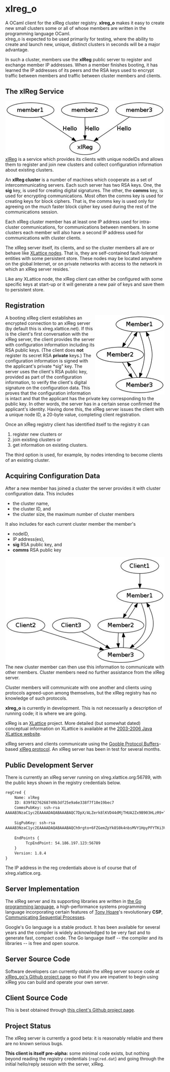 # xlreg_o

A OCaml client for the xlReg cluster registry.  **xlreg_o**
makes it easy to create new small clusters some or all of whose members are
written in the programming language OCaml.  
xlreg_o is expected to be used primarily for testing, where
the ability to create and launch new, unique, distinct clusters in seconds
will be a major advantage.

In such a cluster, members use the **xlReg** public server to register and
exchange member IP addresses.  When a member finishes booting, it has 
learned the IP addresses of its peers and the RSA keys used to encrypt 
traffic between members and traffic between cluster members and clients.

## The xlReg Service

<img src="img/xl-registration.jpg" alt="xl-registration" style="float:left" title="members registering with xlReg">

[xlReg](http://jddixon.github.io/xlReg_go)
is a service which provides its clients with unique nodeIDs and allows them
to register and join new clusters and collect configuration information
about existing clusters.

An **xlReg cluster** is a number of machines
which cooperate as a set of intercommunicating servers.  Each
such server has two RSA keys.  One, the **sig** key, is used for creating
digital signatures.  The other, the **comms** key, is used for encrypting
communications.  Most often the comms key is used for creating keys for
block ciphers. That is, the comms key is used only for agreeing on the
much faster block cipher key used during the rest of the communications
session.

Each xlReg cluster member has at least one IP address used for
intra-cluster communications, for communications between members.  In some
clusters each member will also have a second IP address used for 
communications with cluster clients.

The xlReg server itself, its clients, and so the cluster members all are
or behave like
[XLattice nodes](http://jddixon.github.io/xlNode_go).
That is, they are self-contained fault-tolerant entities with some
persistent store.  These nodes may be located anywhere on the global
Internet, or on private networks with access to the network in which
an xlReg server resides.`

Like any XLattice node, the xlReg client can either be configured with some
specific keys at start-up or it will generate a new pair of keys and save
them to persistent store.

## Registration

<img src="img/simple-cluster.jpg" alt="simple-cluster" style="float:right" title="small cluster, no clients">

A booting xlReg client establishes an encrypted connection to an xlReg server 
(by default this is xlreg.xlattice.net).
If this is the client's first conversation with the xlReg server, the client 
provides the server with configuration information including its RSA public
keys.  (The client does **not** register its secret RSA **private** keys.)
The configuration information is signed with the applicant's private
*sig" key.  The server uses the
client's RSA public key, provided as part of the configuration information, to
verify the client's digital signature on the configuration data.  This proves
that the configuration information is intact and that the applicant has the
private key corresponding to the public key.  In other words, the server has
in a certain sense confirmed the applicant's identity.  Having done this,
the xlReg server issues the client with a unique node ID, a 20-byte value,
completing client registration.

Once an xlReg registry client has identified itself to the registry it can

1. register new clusters or
2. join existing clusters or
3. get information on existing clusters.

The third option is used, for example, by nodes intending to become clients
of an existing cluster.

## Acquiring Configuration Data

After a new member has joined a cluster the server provides it
with cluster configuration data.  This includes

* the cluster name,
* the cluster ID, and
* the cluster size, the  maximum number of cluster members

It also includes for each current cluster member the member's

* nodeID,
* IP address(es),
* **sig** RSA public key, and
* **comms** RSA public key

<img src="img/cluster-with-clients.jpg" alt="cluster-with-clients" style="float:left" title="cluster with clients">

The new cluster member can then use this information to communicate with
other members.  Cluster members need no further assistance from the
xlReg server.

Cluster members will communicate with one another and clients
using protocols agreed-upon among themselves, but the xlReg registry
has no knowledge of such protocols.

**xlreg_o** is currently in development.  This is not
necessarily a description of running code; it is where we are going.

xlReg is an [XLattice](http://jddixon.github.io/xlattice_go/) project.  More
detailed (but somewhat dated) conceptual information on XLattice
is available at the [2003-2006 Java XLattice website](http://www.xlattice.org).

xlReg servers and clients communicate using the
[Gooble Protocol Buffers](http://code.google.com/p/protobuf/)-based
[xlReg protocol](http://jddixon.github.io/xlReg_go/xlReg_protocol.html).
An xlReg server has been in test for several months.

## Public Development Server

There is currently an xlReg server running on xlreg.xlattice.org:56789,
with the public keys shown in the registry credentials below.

	regCred {
	    Name: xlReg
	    ID: 839f8276268749b3df25e9a6e338f7f10e19bec7
	    CommsPubKey: ssh-rsa AAAAB3NzaC1yc2EAAAADAQABAAABAQC7DpX/ALZerk8lKVD44dMjTHUA2Zx9B903HLzR9+Ts3juG8SlWlymortpVzIks++MmY8TTGTF1VKdtb7DcuwwZWcGMaKVjiKTf9/isxxrrFmmavwubm966KKy8/EuS4rYjdiV97B51WT753kLU2sm1JDhiPlBTMb3CpIA+APmqoflsAcGHplSGYy+9QTYNcv5/Oz6QNZ3fa3Gm6PwElKIuYiVSzrwZOf4fFyBRNHenp6n3HUnyVdfLXUj9P0k/DDr5hgyDBWcL+J8LKT0EXrDUvwersoF1kpGrtJ4Q/00AQ9xauNPayFLAFLg0HEBXRn4no/iLpIyAuTvOZJVT+5xb
	
	    SigPubKey: ssh-rsa AAAAB3NzaC1yc2EAAAADAQABAAABAQCh9rgto+6FZGemZpYk8S0k4nbsMVY1HpyPFYTKi3VtOgSd8qW36q89ZBjBCqM8fCL44nt6Gz2omquG82DvVj75/oGKnX6E0+Gk1A3ujYzMYppQ4kfYy+NnGIJoUoe/Be0Ud0TPwc89nVSrNaQnESaw2nJ2tkMwHxp1Yrfjqa5y961+NCAmK2gVeWkx0MF6H0oWUcKb19lkaCoij97MhoesyMAn01YKsuuyKLK+ktTpxsKjS24kXU1M/pVP+JQI/qSi0CZuEee4rW1EnibPBwR37y91qQI5z8GFch7ELPwfBSMLBDDG8NmJDvM1Qn88wlzUA/7Atp/gvmjYZ5obcHV5
	
	    EndPoints {
	         TcpEndPoint: 54.186.197.123:56789
	    }
	    Version: 1.8.4
	}

The IP address in the reg credentials above is of course that of xlreg.xlattice.org.

## Server Implementation

The xlReg server and its supporting libraries are written in
[the Go programming language](http://golang.org), a high-performance
systems programming language incorporating certain features of
[Tony Hoare](http://en.wikipedia.org/wiki/Tony_Hoare)'s
revolutionary **CSP**,
[Communicating Sequential Processes](http://www.usingcsp.com).

Google's Go language is a stable product.  It has been available for 
several years and the compiler is widely acknowledged to be very fast
and to generate fast, compact code.  The Go language itself --
the compiler and its libraries -- is free and open source.

## Server Source Code

Software developers can currently obtain the xlReg server source code at
[xlReg_go's Github project page](https://github.com/jddixon/xlReg_go/)
so that if you are impatient to begin using xlReg you can build and operate
your own server.

## Client Source Code

This is best obtained through
[this client's Github project page](https://github.com/jddixon/xlreg_o/).

## Project Status

The xlReg server is currently a good beta: it is reasonably reliable and
there are no known serious bugs.

**This client is itself pre-alpha:** some minimal code exists, but nothing
beyond reading the registry credentials (`regCred.dat`) and going through
the initial hello/reply session with the server, xlReg.
